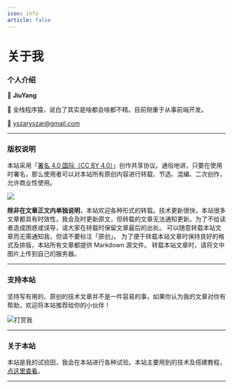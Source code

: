 ```yaml
---
icon: info
article: false
---
```


# 关于我

### 个人介绍

👴 **JiuYang**

📜 全栈程序猿，说白了其实是啥都会啥都不精。目前侧重于从事前端开发。

📧  [yszaryszar@gmail.com](mailto:yszaryszar@gmail.com)

---

### 版权说明

本站采用「[署名 4.0 国际（CC BY 4.0）](http://creativecommons.org/licenses/by/4.0/deed.zh)」创作共享协议。通俗地讲，只要在使用时署名，那么使用者可以对本站所有原创内容进行转载、节选、混编、二次创作，允许商业性使用。

![](https://cloudbase-baas-1g2qg82f5ef557f8-1258306312.tcloudbaseapp.com/cc-by.png.webp?imageMogr2/thumbnail/!30p)

**除非在文章正文内单独说明**，本站欢迎各种形式的转载。技术更新很快，本站很多文章都具有时效性，我会及时更新原文，但转载的文章无法通知更新。为了不给读者造成困惑或误导，请大家在转载时保留文章最后的出处。
可以随意转载本站文章而无需通知我，但请不要标注「原创」。
为了便于转载本站文章时保持良好的格式及排版，本站所有文章都提供 Markdown 源文件。
转载本站文章时，请将文中图片上传到自己的服务器。

---

### 支持本站

坚持写有用的、原创的技术文章并不是一件容易的事，如果你认为我的文章对你有帮助，欢迎将本站推荐给你的小伙伴！

![打赏我](https://cloudbase-baas-1g2qg82f5ef557f8-1258306312.tcloudbaseapp.com/qr.png?imageMogr2/thumbnail/!30p)

---

### 关于本站

本站是我的试验田，我会在本站进行各种试验。本站主要用到的技术及搭建教程，[点这里查看](https://biancheng.pro/building-tutorial/)。

---
